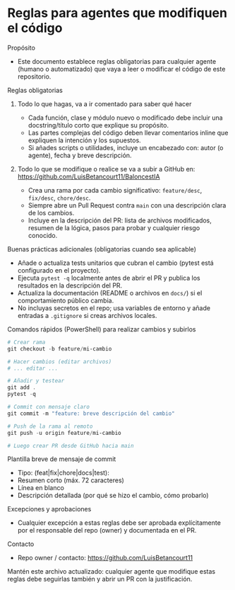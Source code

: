 # Reglas para agentes que modifiquen el código

Propósito
- Este documento establece reglas obligatorias para cualquier agente (humano o automatizado) que vaya a leer o modificar el código de este repositorio.

Reglas obligatorias
1. Todo lo que hagas, va a ir comentado para saber qué hacer
   - Cada función, clase y módulo nuevo o modificado debe incluir una docstring/título corto que explique su propósito.
   - Las partes complejas del código deben llevar comentarios inline que expliquen la intención y los supuestos.
   - Si añades scripts o utilidades, incluye un encabezado con: autor (o agente), fecha y breve descripción.

2. Todo lo que se modifique o realice se va a subir a GitHub en:
   https://github.com/LuisBetancourt11/BaloncestIA
   - Crea una rama por cada cambio significativo: `feature/desc`, `fix/desc`, `chore/desc`.
   - Siempre abre un Pull Request contra `main` con una descripción clara de los cambios.
   - Incluye en la descripción del PR: lista de archivos modificados, resumen de la lógica, pasos para probar y cualquier riesgo conocido.

Buenas prácticas adicionales (obligatorias cuando sea aplicable)
- Añade o actualiza tests unitarios que cubran el cambio (pytest está configurado en el proyecto).
- Ejecuta `pytest -q` localmente antes de abrir el PR y publica los resultados en la descripción del PR.
- Actualiza la documentación (README o archivos en `docs/`) si el comportamiento público cambia.
- No incluyas secretos en el repo; usa variables de entorno y añade entradas a `.gitignore` si creas archivos locales.

Comandos rápidos (PowerShell) para realizar cambios y subirlos
```powershell
# Crear rama
git checkout -b feature/mi-cambio

# Hacer cambios (editar archivos)
# ... editar ...

# Añadir y testear
git add .
pytest -q

# Commit con mensaje claro
git commit -m "feature: breve descripción del cambio"

# Push de la rama al remoto
git push -u origin feature/mi-cambio

# Luego crear PR desde GitHub hacia main
```

Plantilla breve de mensaje de commit
- Tipo: (feat|fix|chore|docs|test):
- Resumen corto (máx. 72 caracteres)
- Línea en blanco
- Descripción detallada (por qué se hizo el cambio, cómo probarlo)

Excepciones y aprobaciones
- Cualquier excepción a estas reglas debe ser aprobada explícitamente por el responsable del repo (owner) y documentada en el PR.

Contacto
- Repo owner / contacto: https://github.com/LuisBetancourt11

Mantén este archivo actualizado: cualquier agente que modifique estas reglas debe seguirlas también y abrir un PR con la justificación.
